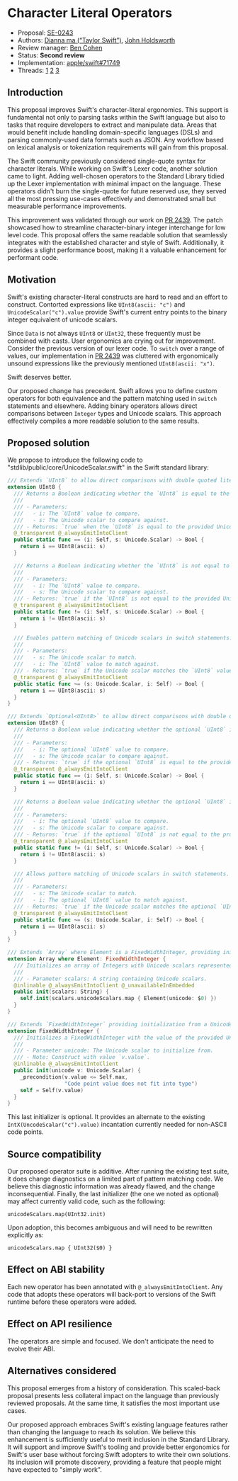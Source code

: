 # Character Literal Operators

* Proposal: [SE-0243](0243-character-operators.md)
* Authors: [Dianna ma (“Taylor Swift”)](https://github.com/tayloraswift), [John Holdsworth](https://github.com/johnno1962)
* Review manager: [Ben Cohen](https://github.com/airspeedswift)
* Status: **Second review** 
* Implementation: [apple/swift#71749](https://github.com/apple/swift/pull/71749)
* Threads: [1](https://forums.swift.org/t/prepitch-character-integer-literals/10442) [2](https://forums.swift.org/t/se-0243-codepoint-and-character-literals/21188) [3](https://forums.swift.org/t/single-quoted-character-literals-why-yes-again/61898)

## Introduction

This proposal improves Swift's character-literal ergonomics. This support is fundamental not only to parsing tasks within the Swift language but also to tasks that require developers to extract and manipulate data. Areas that would benefit include handling domain-specific languages (DSLs) and parsing commonly-used data formats such as JSON. Any workflow based on lexical analysis or tokenization requirements will gain from this proposal.

The Swift community previously considered single-quote syntax for character literals. While working on Swift's Lexer code, another solution came to light.  Adding well-chosen operators to the Standard Library tidied up the Lexer implementation with minimal impact on the language. These operators didn't burn the single-quote for future reserved use, they served all the most pressing use-cases effectively and demonstrated small but measurable performance improvements.

This improvement was validated through our work on [PR 2439](https://github.com/apple/swift-syntax/pull/2439#issuecomment-1922292277). The patch showcased how to streamline character-binary integer interchange for low level code. This proposal offers the same readable solution that seamlessly integrates with the established character and style of Swift. Additionally, it provides a slight performance boost, making it a valuable enhancement for performant code.

## Motivation

Swift's existing character-literal constructs are hard to read and an effort to construct. Contorted expressions like `UInt8(ascii: "c")` and `UnicodeScalar("c").value` provide Swift's current entry points to the binary integer equivalent of unicode scalars.

Since `Data` is not always `UInt8` or `UInt32`, these frequently must be combined with casts. User ergonomics are crying out for improvement. Consider the previous version of our lexer code. To `switch` over a range of values, our implementation in [PR 2439](https://github.com/apple/swift-syntax/pull/2439#issuecomment-1922292277) was cluttered with ergonomically unsound expressions like the previously mentioned `UInt8(ascii: "x")`.

Swift deserves better.

Our proposed change has precedent. Swift allows you to define custom operators for both equivalence and the pattern matching used in `switch` statements and elsewhere. Adding binary operators allows direct comparisons between `Integer` types and Unicode scalars. This approach effectively compiles a more readable solution to the same results.

## Proposed solution

We propose to introduce the following code to "stdlib/public/core/UnicodeScalar.swift" in the Swift standard library:

```Swift
/// Extends `UInt8` to allow direct comparisons with double quoted literals.
extension UInt8 {
  /// Returns a Boolean indicating whether the `UInt8` is equal to the provided Unicode scalar.
  ///
  /// - Parameters:
  ///   - i: The `UInt8` value to compare.
  ///   - s: The Unicode scalar to compare against.
  /// - Returns: `true` when the `UInt8` is equal to the provided Unicode scalar; otherwise, `false`.
  @_transparent @_alwaysEmitIntoClient
  public static func == (i: Self, s: Unicode.Scalar) -> Bool {
    return i == UInt8(ascii: s)
  }

  /// Returns a Boolean indicating whether the `UInt8` is not equal to the provided Unicode scalar.
  ///
  /// - Parameters:
  ///   - i: The `UInt8` value to compare.
  ///   - s: The Unicode scalar to compare against.
  /// - Returns: `true` if the `UInt8` is not equal to the provided Unicode scalar; otherwise, `false`.
  @_transparent @_alwaysEmitIntoClient
  public static func != (i: Self, s: Unicode.Scalar) -> Bool {
    return i != UInt8(ascii: s)
  }

  /// Enables pattern matching of Unicode scalars in switch statements.
  ///
  /// - Parameters:
  ///   - s: The Unicode scalar to match.
  ///   - i: The `UInt8` value to match against.
  /// - Returns: `true` if the Unicode scalar matches the `UInt8` value; otherwise, `false`.
  @_transparent @_alwaysEmitIntoClient
  public static func ~= (s: Unicode.Scalar, i: Self) -> Bool {
    return i == UInt8(ascii: s)
  }
}

/// Extends `Optional<UInt8>` to allow direct comparisons with double quoted literals.
extension UInt8? {
  /// Returns a Boolean value indicating whether the optional `UInt8` is equal to the provided Unicode scalar.
  ///
  /// - Parameters:
  ///   - i: The optional `UInt8` value to compare.
  ///   - s: The Unicode scalar to compare against.
  /// - Returns: `true` if the optional `UInt8` is equal to the provided Unicode scalar; otherwise, `false`.
  @_transparent @_alwaysEmitIntoClient
  public static func == (i: Self, s: Unicode.Scalar) -> Bool {
    return i == UInt8(ascii: s)
  }

  /// Returns a Boolean value indicating whether the optional `UInt8` is not equal to the provided Unicode scalar.
  ///
  /// - Parameters:
  ///   - i: The optional `UInt8` value to compare.
  ///   - s: The Unicode scalar to compare against.
  /// - Returns: `true` if the optional `UInt8` is not equal to the provided Unicode scalar; otherwise, `false`.
  @_transparent @_alwaysEmitIntoClient
  public static func != (i: Self, s: Unicode.Scalar) -> Bool {
    return i != UInt8(ascii: s)
  }

  /// Allows pattern matching of Unicode scalars in switch statements.
  ///
  /// - Parameters:
  ///   - s: The Unicode scalar to match.
  ///   - i: The optional `UInt8` value to match against.
  /// - Returns: `true` if the Unicode scalar matches the optional `UInt8` value; otherwise, `false`.
  @_transparent @_alwaysEmitIntoClient
  public static func ~= (s: Unicode.Scalar, i: Self) -> Bool {
    return i == UInt8(ascii: s)
  }
}

/// Extends `Array` where Element is a FixedWidthInteger, providing initialization from a string of Unicode scalars.
extension Array where Element: FixedWidthInteger {
  /// Initializes an array of Integers with Unicode scalars represented by the provided string.
  ///
  /// - Parameter scalars: A string containing Unicode scalars.
  @inlinable @_alwaysEmitIntoClient @_unavailableInEmbedded
  public init(scalars: String) {
    self.init(scalars.unicodeScalars.map { Element(unicode: $0) })
  }
}

/// Extends `FixedWidthInteger` providing initialization from a Unicode scalar.
extension FixedWidthInteger {
  /// Initializes a FixedWidthInteger with the value of the provided Unicode scalar.
  ///
  /// - Parameter unicode: The Unicode scalar to initialize from.
  /// - Note: Construct with value `v.value`.
  @inlinable @_alwaysEmitIntoClient
  public init(unicode v: Unicode.Scalar) {
    _precondition(v.value <= Self.max,
                  "Code point value does not fit into type")
    self = Self(v.value)
  }
}
```

This last initializer is optional. It provides an alternate to the existing `IntX(UncodeScalar("c").value)` incantation currently needed for non-ASCII code points.

## Source compatibility

Our proposed operator suite is additive. After running the existing test suite, it does change diagnostics on a limited part of pattern matching code. We believe this diagnostic information was already flawed, and the change inconsequential. Finally, the last initializer (the one we noted as optional) may affect currently valid code, such as the following:

```
unicodeScalars.map(UInt32.init)
```

Upon adoption, this becomes ambiguous and will need to be rewritten explicitly as:

```
unicodeScalars.map { UInt32($0) }
```

## Effect on ABI stability

Each new operator has been annotated with `@_alwaysEmitIntoClient`. Any code that adopts these operators will back-port to versions of the Swift runtime before these operators were added.

## Effect on API resilience

The operators are simple and focused. We don't anticipate the need to evolve their ABI.

## Alternatives considered

This proposal emerges from a history of consideration. This scaled-back proposal presents less collateral impact on the language than previously reviewed proposals. At the same time, it satisfies the most important use cases.

Our proposed approach embraces Swift's existing language features rather than changing the language to reach its solution. We believe this enhancement is sufficiently useful to merit inclusion in the Standard Library. It will support and improve Swift's tooling and provide better ergonomics for Swift's user base without forcing Swift adopters to write their own solutions. Its inclusion will promote discovery, providing a feature that people might have expected to "simply work".